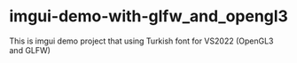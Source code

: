 # imgui-demo-with-glfw_and_opengl3
This is imgui demo project that using Turkish font for VS2022 (OpenGL3 and GLFW)
